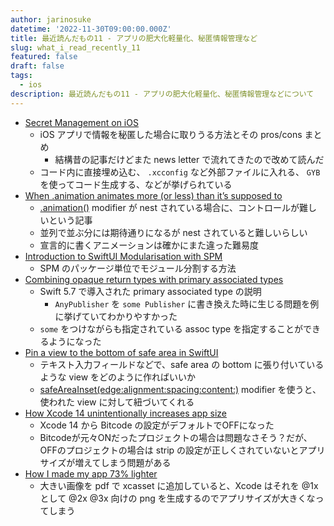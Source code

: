 ```yaml
---
author: jarinosuke
datetime: '2022-11-30T09:00:00.000Z'
title: 最近読んだもの11 - アプリの肥大化軽量化、秘匿情報管理など
slug: what_i_read_recently_11
featured: false
draft: false
tags:
  - ios
description: 最近読んだもの11 - アプリの肥大化軽量化、秘匿情報管理などについて
---
```


- [Secret Management on iOS](https://nshipster.com/secrets)
	- iOS アプリで情報を秘匿した場合に取りうる方法とその pros/cons まとめ
		- 結構昔の記事だけどまた news letter で流れてきたので改めて読んだ
	- コード内に直接埋め込む、 `.xcconfig` など外部ファイルに入れる、 `GYB` を使ってコード生成する、などが挙げられている
- [When .animation animates more (or less) than it’s supposed to](https://oleb.net/2022/animation-modifier-position/)
	- [.animation()](https://developer.apple.com/documentation/swiftui/view/animation(_:value:)) modifier が nest されている場合に、コントロールが難しいという記事
	- 並列で並ぶ分には期待通りになるが nest されていると難しいらしい
	- 宣言的に書くアニメーションは確かにまた違った難易度
- [Introduction to SwiftUI Modularisation with SPM](https://holyswift.app/introduction-to-swiftui-modularisation-with-spm/)
	- SPM のパッケージ単位でモジュール分割する方法
- [Combining opaque return types with primary associated types](https://www.swiftbysundell.com/articles/opaque-return-types-primary-associated-types/)
	- Swift 5.7 で導入された primary associated type の説明
		- `AnyPublisher` を `some Publisher` に書き換えた時に生じる問題を例に挙げていてわかりやすかった
	- `some` をつけながらも指定されている assoc type を指定することができるようになった
- [Pin a view to the bottom of safe area in SwiftUI](https://nilcoalescing.com/blog/PinAViewToTheBottomOfSafeArea/)
	- テキスト入力フィールドなどで、safe area の bottom に張り付いているような view をどのように作ればいいか
	- [safeAreaInset(edge:alignment:spacing:content:)](https://developer.apple.com/documentation/swiftui/view/safeareainset(edge:alignment:spacing:content:)-6gwby) modifier を使うと、使われた view に対して紐づいてくれる
- [How Xcode 14 unintentionally increases app size](https://www.emergetools.com/blog/posts/how-xcode14-unintentionally-increases-app-size)
	- Xcode 14 から Bitcode の設定がデフォルトでOFFになった
	- Bitcodeが元々ONだったプロジェクトの場合は問題なさそう？だが、OFFのプロジェクトの場合は strip の設定が正しくされていないとアプリサイズが増えてしまう問題がある
- [How I made my app 73% lighter](https://sowenjub.me/writes/how-i-made-my-app-73-percent-ligther/)
	- 大きい画像を pdf で xcasset に追加していると、Xcode はそれを @1x として @2x @3x 向けの png を生成するのでアプリサイズが大きくなってしまう
